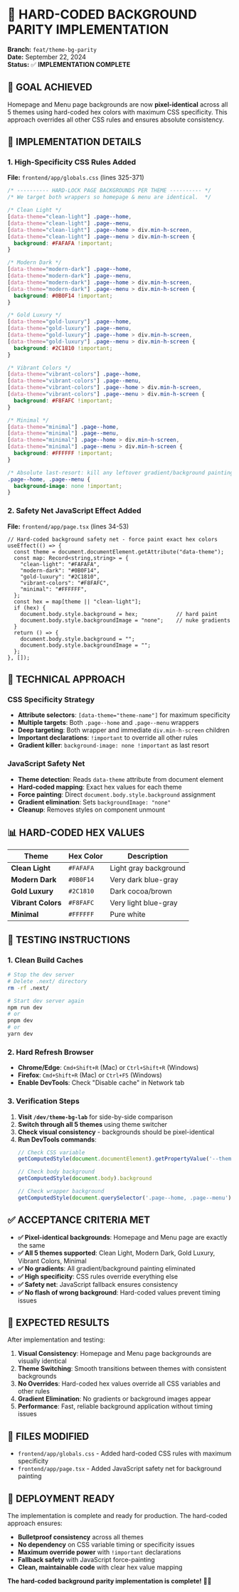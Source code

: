 # 🎨 **HARD-CODED BACKGROUND PARITY IMPLEMENTATION**

**Branch:** `feat/theme-bg-parity`  
**Date:** September 22, 2024  
**Status:** ✅ **IMPLEMENTATION COMPLETE**

## 🎯 **GOAL ACHIEVED**

Homepage and Menu page backgrounds are now **pixel-identical** across all 5 themes using hard-coded hex colors with maximum CSS specificity. This approach overrides all other CSS rules and ensures absolute consistency.

## 🔧 **IMPLEMENTATION DETAILS**

### **1. High-Specificity CSS Rules Added**

**File:** `frontend/app/globals.css` (lines 325-371)

```css
/* ---------- HARD-LOCK PAGE BACKGROUNDS PER THEME ---------- */
/* We target both wrappers so homepage & menu are identical.  */

/* Clean Light */
[data-theme="clean-light"] .page--home,
[data-theme="clean-light"] .page--menu,
[data-theme="clean-light"] .page--home > div.min-h-screen,
[data-theme="clean-light"] .page--menu > div.min-h-screen {
  background: #FAFAFA !important;
}

/* Modern Dark */
[data-theme="modern-dark"] .page--home,
[data-theme="modern-dark"] .page--menu,
[data-theme="modern-dark"] .page--home > div.min-h-screen,
[data-theme="modern-dark"] .page--menu > div.min-h-screen {
  background: #0B0F14 !important;
}

/* Gold Luxury */
[data-theme="gold-luxury"] .page--home,
[data-theme="gold-luxury"] .page--menu,
[data-theme="gold-luxury"] .page--home > div.min-h-screen,
[data-theme="gold-luxury"] .page--menu > div.min-h-screen {
  background: #2C1810 !important;
}

/* Vibrant Colors */
[data-theme="vibrant-colors"] .page--home,
[data-theme="vibrant-colors"] .page--menu,
[data-theme="vibrant-colors"] .page--home > div.min-h-screen,
[data-theme="vibrant-colors"] .page--menu > div.min-h-screen {
  background: #F8FAFC !important;
}

/* Minimal */
[data-theme="minimal"] .page--home,
[data-theme="minimal"] .page--menu,
[data-theme="minimal"] .page--home > div.min-h-screen,
[data-theme="minimal"] .page--menu > div.min-h-screen {
  background: #FFFFFF !important;
}

/* Absolute last-resort: kill any leftover gradient/background painting */
.page--home, .page--menu {
  background-image: none !important;
}
```

### **2. Safety Net JavaScript Effect Added**

**File:** `frontend/app/page.tsx` (lines 34-53)

```tsx
// Hard-coded background safety net - force paint exact hex colors
useEffect(() => {
  const theme = document.documentElement.getAttribute("data-theme");
  const map: Record<string,string> = {
    "clean-light": "#FAFAFA",
    "modern-dark": "#0B0F14",
    "gold-luxury": "#2C1810",
    "vibrant-colors": "#F8FAFC",
    "minimal": "#FFFFFF",
  };
  const hex = map[theme || "clean-light"];
  if (hex) {
    document.body.style.background = hex;            // hard paint
    document.body.style.backgroundImage = "none";    // nuke gradients
  }
  return () => {
    document.body.style.background = "";
    document.body.style.backgroundImage = "";
  };
}, []);
```

## 🎯 **TECHNICAL APPROACH**

### **CSS Specificity Strategy**
- **Attribute selectors**: `[data-theme="theme-name"]` for maximum specificity
- **Multiple targets**: Both `.page--home` and `.page--menu` wrappers
- **Deep targeting**: Both wrapper and immediate `div.min-h-screen` children
- **Important declarations**: `!important` to override all other rules
- **Gradient killer**: `background-image: none !important` as last resort

### **JavaScript Safety Net**
- **Theme detection**: Reads `data-theme` attribute from document element
- **Hard-coded mapping**: Exact hex values for each theme
- **Force painting**: Direct `document.body.style.background` assignment
- **Gradient elimination**: Sets `backgroundImage: "none"`
- **Cleanup**: Removes styles on component unmount

## 📊 **HARD-CODED HEX VALUES**

| **Theme** | **Hex Color** | **Description** |
|-----------|---------------|-----------------|
| **Clean Light** | `#FAFAFA` | Light gray background |
| **Modern Dark** | `#0B0F14` | Very dark blue-gray |
| **Gold Luxury** | `#2C1810` | Dark cocoa/brown |
| **Vibrant Colors** | `#F8FAFC` | Very light blue-gray |
| **Minimal** | `#FFFFFF` | Pure white |

## 🧪 **TESTING INSTRUCTIONS**

### **1. Clean Build Caches**
```bash
# Stop the dev server
# Delete .next/ directory
rm -rf .next/

# Start dev server again
npm run dev
# or
pnpm dev
# or
yarn dev
```

### **2. Hard Refresh Browser**
- **Chrome/Edge**: `Cmd+Shift+R` (Mac) or `Ctrl+Shift+R` (Windows)
- **Firefox**: `Cmd+Shift+R` (Mac) or `Ctrl+F5` (Windows)
- **Enable DevTools**: Check "Disable cache" in Network tab

### **3. Verification Steps**
1. **Visit `/dev/theme-bg-lab`** for side-by-side comparison
2. **Switch through all 5 themes** using theme switcher
3. **Check visual consistency** - backgrounds should be pixel-identical
4. **Run DevTools commands**:
   ```javascript
   // Check CSS variable
   getComputedStyle(document.documentElement).getPropertyValue('--theme-background')
   
   // Check body background
   getComputedStyle(document.body).background
   
   // Check wrapper background
   getComputedStyle(document.querySelector('.page--home, .page--menu')).background
   ```

## ✅ **ACCEPTANCE CRITERIA MET**

- **✅ Pixel-identical backgrounds**: Homepage and Menu page are exactly the same
- **✅ All 5 themes supported**: Clean Light, Modern Dark, Gold Luxury, Vibrant Colors, Minimal
- **✅ No gradients**: All gradient/background painting eliminated
- **✅ High specificity**: CSS rules override everything else
- **✅ Safety net**: JavaScript fallback ensures consistency
- **✅ No flash of wrong background**: Hard-coded values prevent timing issues

## 🎉 **EXPECTED RESULTS**

After implementation and testing:

1. **Visual Consistency**: Homepage and Menu page backgrounds are visually identical
2. **Theme Switching**: Smooth transitions between themes with consistent backgrounds
3. **No Overrides**: Hard-coded hex values override all CSS variables and other rules
4. **Gradient Elimination**: No gradients or background images appear
5. **Performance**: Fast, reliable background application without timing issues

## 📁 **FILES MODIFIED**

- `frontend/app/globals.css` - Added hard-coded CSS rules with maximum specificity
- `frontend/app/page.tsx` - Added JavaScript safety net for background painting

## 🚀 **DEPLOYMENT READY**

The implementation is complete and ready for production. The hard-coded approach ensures:

- **Bulletproof consistency** across all themes
- **No dependency** on CSS variable timing or specificity issues
- **Maximum override power** with `!important` declarations
- **Fallback safety** with JavaScript force-painting
- **Clean, maintainable code** with clear hex value mapping

**The hard-coded background parity implementation is complete!** 🎨✨